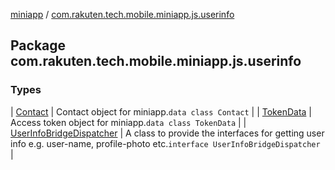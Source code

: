 [miniapp](../index.md) / [com.rakuten.tech.mobile.miniapp.js.userinfo](./index.md)

## Package com.rakuten.tech.mobile.miniapp.js.userinfo

### Types

| [Contact](-contact/index.md) | Contact object for miniapp.`data class Contact` |
| [TokenData](-token-data/index.md) | Access token object for miniapp.`data class TokenData` |
| [UserInfoBridgeDispatcher](-user-info-bridge-dispatcher/index.md) | A class to provide the interfaces for getting user info e.g. user-name, profile-photo etc.`interface UserInfoBridgeDispatcher` |

